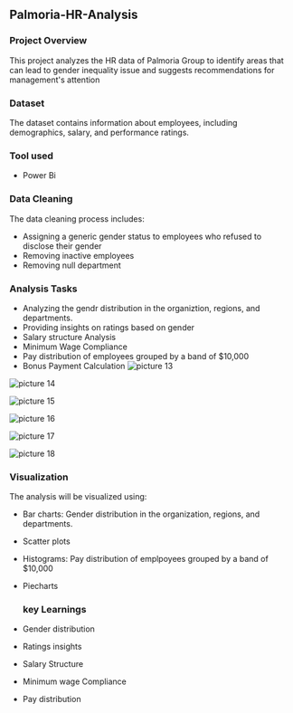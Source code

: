 ## Palmoria-HR-Analysis
### Project Overview
This project analyzes the HR data of Palmoria Group to identify areas that can lead to gender
inequality issue and suggests recommendations for management's attention
### Dataset
The dataset contains information about employees, including demographics, salary, and performance ratings.
### Tool used
- Power Bi
### Data Cleaning
The data cleaning process includes:
- Assigning a generic gender status to employees who refused to disclose their gender
- Removing inactive employees
- Removing null department
### Analysis Tasks
- Analyzing the gendr distribution in the organiztion, regions, and departments.
- Providing insights on ratings based on gender
- Salary structure Analysis
- Minimum Wage Compliance
- Pay distribution of employees grouped by a band of $10,000
- Bonus Payment Calculation
 ![picture 13](https://github.com/user-attachments/assets/d3d99b0c-ff86-4c7e-9731-383b9f9582ff)

![picture 14](https://github.com/user-attachments/assets/278f841c-46a9-4629-9d69-cd9131573ae6)

![picture 15](https://github.com/user-attachments/assets/4607f54f-67b9-4e7d-b8ae-7db5c92ce75a)

![picture 16](https://github.com/user-attachments/assets/0dda56dd-a380-43e9-bcbc-77d6cc00dd18)

 ![picture 17](https://github.com/user-attachments/assets/42bc4ed7-3788-4620-a757-8a9ae765cf35)
 
 ![picture 18](https://github.com/user-attachments/assets/35507345-4dda-4094-8f2f-3402f630a400)

### Visualization
 The analysis will be visualized using:
- Bar charts: Gender  distribution in the organization, regions, and departments.
- Scatter plots
- Histograms: Pay distribution of emplpoyees grouped by a band of $10,000
- Piecharts

  ### key Learnings
- Gender distribution
- Ratings insights
- Salary Structure
- Minimum wage Compliance
- Pay distribution
  
